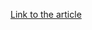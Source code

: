 [Link to the article](https://blog.cyble.com/2021/12/06/apt37-using-a-new-android-spyware-chinotto/)
